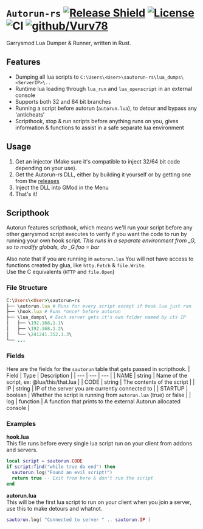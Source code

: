 # ``Autorun-rs`` [![Release Shield](https://img.shields.io/github/v/release/Vurv78/Autorun-rs)](https://github.com/Vurv78/Autorun-rs/releases/latest) [![License](https://img.shields.io/github/license/Vurv78/Autorun-rs?color=red)](https://opensource.org/licenses/Apache-2.0) ![CI](https://github.com/Vurv78/Autorun-rs/workflows/Build/badge.svg) [![github/Vurv78](https://img.shields.io/discord/824727565948157963?color=7289DA&label=chat&logo=discord)](https://discord.gg/epJFC6cNsw)

Garrysmod Lua Dumper & Runner, written in Rust.  

## Features
* Dumping all lua scripts to ``C:\Users\<User>\sautorun-rs\lua_dumps\<ServerIP>\..``
* Runtime lua loading through ``lua_run`` and ``lua_openscript`` in an external console
* Supports both 32 and 64 bit branches
* Running a script before autorun (``autorun.lua``), to detour and bypass any 'anticheats'
* Scripthook, stop & run scripts before anything runs on you, gives information & functions to assist in a safe separate lua environment

## Usage
1. Get an injector (Make sure it's compatible to inject 32/64 bit code depending on your use).  
2. Get the Autorun-rs DLL, either by building it yourself or by getting one from the [releases](https://github.com/Vurv78/Autorun-rs/releases)
3. Inject the DLL into GMod in the Menu
4. That's it!

## Scripthook
Autorun features scripthook, which means we'll run your script before any other garrysmod script executes to verify if you want the code to run by running your own hook script.
*This runs in a separate environment from _G, so to modify globals, do _G.foo = bar*

Also note that if you are running in ``autorun.lua`` You will not have access to functions created by glua, like ``http.Fetch`` & ``file.Write``.  
Use the C equivalents (``HTTP`` and ``file.Open``)

### File Structure

```ruby
C:\Users\<User>\sautorun-rs
├── \autorun.lua # Runs for every script except if hook.lua just ran
├── \hook.lua # Runs *once* before autorun
├── \lua_dumps\ # Each server gets it's own folder named by its IP
│   ├── \192.168.1.1\
│   ├── \192.168.1.2\
│   └── \241241.352.1.3\
└── ...
```

### Fields
Here are the fields for the ``sautorun`` table that gets passed in scripthook.
| Field    | Type             | Description                                                             |
| ---      | ---              | ---                                                                     |
| NAME     | string           | Name of the script, ex: @lua/this/that.lua                              |
| CODE     | string           | The contents of the script                                              |
| IP       | string           | IP of the server you are currently connected to                         |
| STARTUP  | boolean          | Whether the script is running from ``autorun.lua`` (true) or false      |
| log      | function<string> | A function that prints to the external Autorun allocated console        |

### Examples
__hook.lua__  
This file runs before every single lua script run on your client from addons and servers.
```lua
local script = sautorun.CODE
if script:find("while true do end") then
  sautorun.log("Found an evil script!")
  return true -- Exit from here & don't run the script
end
```
__autorun.lua__  
This will be the first lua script to run on your client when you join a server, use this to make detours and whatnot.
```lua
sautorun.log( "Connected to server " .. sautorun.IP )
```
